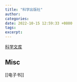 ```yaml
---
title: "科学出版社"
author: 
categories: 
date: 2022-10-15 12:59:33 +0800
tags: 
excerpt: 
---
```



[科学文库](https://book.sciencereading.cn/shop/main/Login/shopFrame.do)






## Misc

[[电子书]]




